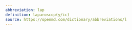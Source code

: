 ```yaml
---
abbreviation: lap
definition: laparoscop(y/ic)
source: https://openmd.com/dictionary/abbreviations/l
---
```

